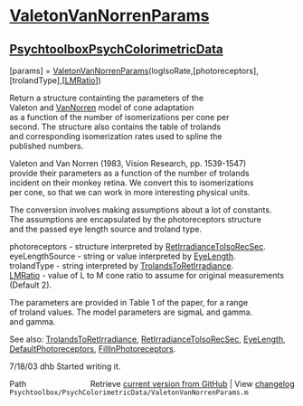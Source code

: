 # [ValetonVanNorrenParams](ValetonVanNorrenParams)
## [Psychtoolbox](Psychtoolbox)[PsychColorimetricData](PsychColorimetricData)

[params] = [ValetonVanNorrenParams](ValetonVanNorrenParams)(logIsoRate,[photoreceptors],[trolandType],[[LMRatio](LMRatio)])  
  
Return a structure containting the parameters of the  
Valeton and [VanNorren](VanNorren) model of cone adaptation  
as a function of the number of isomerizations per cone per  
second.  The structure also contains the table of trolands  
and corresponding isomerization rates used to spline the  
published numbers.  
  
Valeton and Van Norren (1983, Vision Research, pp. 1539-1547)  
provide their parameters as a function of the number of trolands  
incident on their monkey retina.  We convert this to isomerizations  
per cone, so that we can work in more interesting physical units.  
  
The conversion involves making assumptions about a lot of constants.  
The assumptions are encapsulated by the photoreceptors structure  
and the passed eye length source and troland type.  
  
  photoreceptors - structure interpreted by [RetIrradianceToIsoRecSec](RetIrradianceToIsoRecSec).  
  eyeLengthSource - string or value interpreted by [EyeLength](EyeLength).  
  trolandType - string interpreted by [TrolandsToRetIrradiance](TrolandsToRetIrradiance).  
  [LMRatio](LMRatio) - value of L to M cone ratio to assume for original measurements (Default 2).  
  
The parameters are provided in Table 1 of the paper, for a range  
of troland values.  The model parameters are sigmaL and gamma.  
and gamma.  
  
See also: [TrolandsToRetIrradiance](TrolandsToRetIrradiance), [RetIrradianceToIsoRecSec](RetIrradianceToIsoRecSec), [EyeLength](EyeLength),  
  [DefaultPhotoreceptors](DefaultPhotoreceptors), [FillInPhotoreceptors](FillInPhotoreceptors).  
  
7/18/03  dhb  Started writing it.  




<div class="code_header" style="text-align:right;">
  <span style="float:left;">Path&nbsp;&nbsp;</span> <span class="counter">Retrieve <a href=
  "https://raw.github.com/Psychtoolbox-3/Psychtoolbox-3/beta/Psychtoolbox/PsychColorimetricData/ValetonVanNorrenParams.m">current version from GitHub</a> | View <a href=
  "https://github.com/Psychtoolbox-3/Psychtoolbox-3/commits/beta/Psychtoolbox/PsychColorimetricData/ValetonVanNorrenParams.m">changelog</a></span>
</div>
<div class="code">
  <code>Psychtoolbox/PsychColorimetricData/ValetonVanNorrenParams.m</code>
</div>

